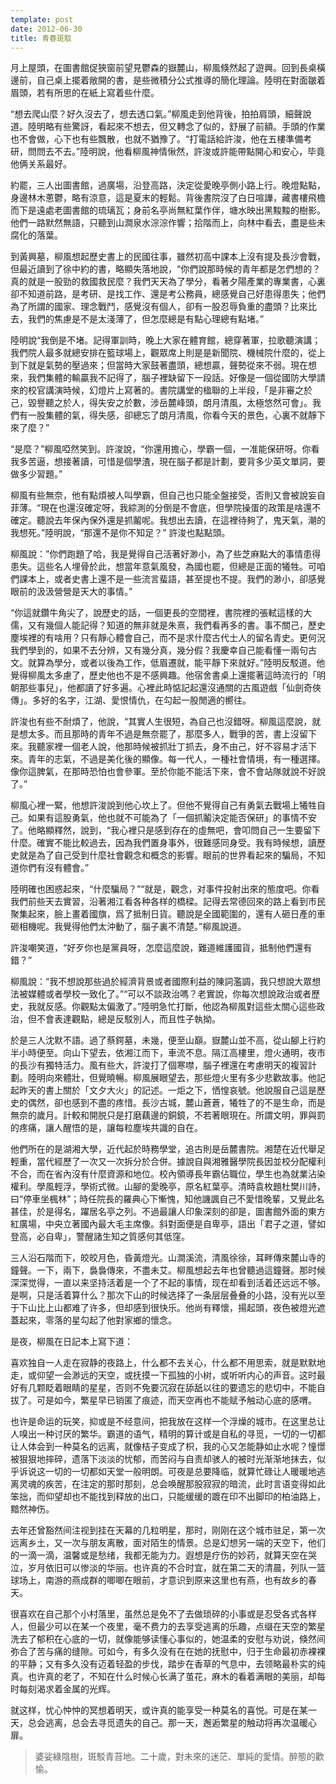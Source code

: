 ```yaml
---
template: post
date: 2012-06-30
title: 青春斑駁 
---
```

月上屋頭，在圖書館促狹窗前望見鬱森的嶽麓山，柳風倏然起了遊興。回到長桌橫邊前，自己桌上擺着敞開的書，是些微積分公式推導的簡化理論。陸明在對面皺着眉頭，若有所思的在紙上寫着些什麼。

“想去爬山麼？好久沒去了，想去透口氣。”柳風走到他背後，拍拍肩頭，細聲說道。陸明略有些驚訝，看起來不想去，但又轉念了似的，舒展了前額。手頭的作業也不會做，心下也有些飄散，也就不猶豫了。“打電話給許浚，他在五樓準備考研，問問去不去。”陸明說，他看柳風神情愀然，許浚或許能帶點開心和安心，毕竟他俩关系最好。

約罷，三人出圖書館，過廣場，沿登高路，決定從愛晚亭側小路上行。晚燈點點，身邊林木蔥鬱，略有涼意，這是夏末的輕鬆。背後書院沒了白日喧譁，藏書樓飛檐而下是遠處老圖書館的琉璃瓦；身前名亭尚無紅葉作伴，塘水映出黑黢黢的樹影。他們一路默然無語，只聽到山澗泉水淙淙作響；拾階而上，向林中看去，盡是些未腐化的落葉。

到黃興墓，柳風想起歷史書上的民國往事，雖然初高中課本上沒有提及長沙會戰，但最近讀到了徐中約的書，略顯失落地說，“你們說那時候的青年都是怎們想的？真的就是一股勁的救國救民麼？我們天天為了學分，看著夕陽產業的專業書，心裏卻不知道前路，是考研、是找工作、還是考公務員，總感覺自己好患得患失；他們為了所謂的國家、理念戰鬥，感覺沒有個人，卻有一股忍辱負重的盡頭？比來比去，我們的焦慮是不是太淺薄了，但怎麼總是有點心理總有點堵。”

陸明說“我倒是不堵。記得軍訓時，晚上大家在體育館，總穿著軍，拉歌聽演講；我們院人最多就總安排在籃球場上，觀眾席上則是是新聞院、機械院什麼的，從上到下就是氣勢的壓過來；但當時大家鼓著盡頭，總想贏，聲勢從來不弱。現在想來，我們集體的輸贏我不記得了，腦子裡缺留下一段話。好像是一個從國防大學請來的校官講演時候，幻燈片上寫著的。書院講堂的楹聯的上半段，「是非審之於己，毀譽聽之於人，得失安之於數，涉岳麓峰頭，朗月清風，太極悠然可會」。我們有一股集體的氣，得失感，卻總忘了朗月清風，你看今天的景色，心裏不就靜下來了麼？”

“是麼？”柳風啞然笑到。許浚說，“你還用擔心，學霸一個，一准能保研呀。你看我多苦逼，想接著讀，可惜是個學渣，現在腦子都是計劃，要背多少英文單詞，要做多少習題。”

柳風有些無奈，他有點煩被人叫學霸，但自己也只能全盤接受，否則又會被說妄自菲薄。“現在也還沒確定呀，我綜測的分倒是不會底，但學院操蛋的政策是啥還不確定。聽說去年保內保外還是抓鬮呢。我想出去讀，在這裡待夠了，鬼天氣，潮的我想死。”陸明說，“那還不是你不知足？” 許浚也點點頭。

柳風說：”你們跑題了哈，我是覺得自己活著好渺小，為了些芝麻點大的事情患得患失。這些名人埋骨於此，想當年意氣風發，為國也罷，但總是正面的犧牲。可咱們課本上，或者史書上還不是一些流言蜚語，甚至提也不提。我們的渺小，卻感覺眼前的汲汲營營是天大的事情。”

“你這就鑽牛角尖了，說歷史的話，一個更長的空間裡，書院裡的張軾這樣的大儒，又有幾個人能記得？知道的無非就是朱熹，我們看再多的書。事不關己，歷史塵埃裡的有啥用？只有靜心體會自己，而不是求什麼古代士人的留名青史。更何況我們學到的，如果不去分辨，又有幾分真，幾分假？我慶幸自己能看懂一兩句古文。就算為學分，或者以後為工作，低眉遷就，能平靜下來就好。”陸明反駁道。他覺得柳風太多慮了，歷史他也不是不感興趣。他宿舍書桌上還擺著這時流行的「明朝那些事兒」，他都讀了好多遍。心裡此時惦記起還沒通關的古風遊戲「仙劍奇俠傳」。多好的名字，江湖、愛恨情仇，在勾起一股閒適的嚮往。

許浚也有些不耐煩了，他說，“其實人生很短，為自己也沒錯呀。柳風這麼說，就是想太多。而且那時的青年不過是無奈罷了，那麼多人，戰爭的苦，書上沒留下來。我聽家裡一個老人說，他那時候被抓壯丁抓去，身不由己，好不容易才活下來。青年的志氣，不過是美化後的顯像。每一代人，一種社會情境，有一種選擇。像你這脾氣，在那時恐怕也會參軍。至於你能不能活下來，會不會站隊就說不好說了。”

柳風心裡一緊，他想許浚說到他心坎上了。但他不覺得自己有勇氣去戰場上犧牲自己。如果有這股勇氣，他也就不可能為了「一個抓鬮決定能否保研」的事情不安了。他略顯釋然，說到，“我心裡只是感到存在的虛無吧，會叩問自己一生要留下什麼。確實不能比較過去，因為我們置身事外，很難感同身受。我有時候想，讀歷史就是為了自己受到什麼社會觀念和概念的影響。眼前的世界看起來的騙局，不知道你們有沒有體會。”

陸明確也困惑起來，“什麼騙局？”“就是，觀念，对事件投射出來的態度吧。你看我們前些天去實習，沿著湘江看各种各样的橋樑。記得去常德回來的路上看到市民聚集起來，臉上畫着國旗，爲了抵制日貨。聽說是全國範圍的，還有人砸日產的車砸相機呢。我覺得他們太沖動了，腦子裏不清楚。”柳風說道。

許浚嘲笑道，“好歹你也是黨員呀，怎麼這麼說，難道維護國貨，抵制他們還有錯？”

柳風說：“我不想說那些過於經濟背景或者國際利益的陳詞濫調，我只想說大眾想法被媒體或者學校一致化了。”“可以不談政治嗎？老實說，你每次想說政治或者歷史，我就反感。你觀點太偏激了。”陸明急忙打斷，他認為柳風對這些太關心這些政治，但不會表達觀點，總是反駁別人，而且性子執拗。

於是三人沈默不語。過了蔡鍔墓，未幾，便至山巔。嶽麓山並不高，從山腳上行約半小時便至。向山下望去，依湘江而下，車流不息。隔江高樓里，燈火通明，夜市的長沙有獨特活力。風有些大，許浚打了個寒噤，腦子裡還在考慮明天的複習計劃。陸明向來體壯，但覺曉暢。柳風展眼望去，那些燈火里有多少悲歡故事。他記起昨天的書上關於「文夕大火」的記述。一炬之下，恓惶哀號。他說服自己這是歷史的偶然，卻也感到不盡的疼惜。長沙古城，麓山蒼蒼，犧牲了的不是生命，而是無奈的歲月。計較和開脱只是打磨藕邊的銅鏡，不若著眼現在。所謂文明，罪與罰的疼痛，讓人醒悟的是，讓每粒塵埃共識的自在。

他們所在的是湖湘大學，近代起於時務學堂，追古則是岳麓書院。湘楚在近代舉足輕重，當代經歷了一次又一次拆分於合併。據說自與湘雅醫學院長因並校分配權利不合，而在省內沒有什麼資源和地位。校內領導長年霸佔職位，學生也為就業沾染權利。學風輕浮，學術式微。山腳的愛晚亭，原名紅葉亭。清時袁枚題杜樊川詩，曰“停車坐楓林”；時任院長的羅典心下慚愧，知他譏諷自己不愛惜晚輩，又覺此名甚佳，於是得名，躍居名亭之列。不過最讓人印象深刻的卻是，圖書館外面的東方紅廣場，中央立著國內最大毛主席像。斜對面便是自卑亭，語出「君子之道，譬如登高，必自卑」，警醒諸生知之質感何其低窪。

三人沿石階而下，皎皎月色，昏黃燈光。山澗溪流，清風徐徐，耳畔傳來麓山寺的鐘聲。一下，兩下，裊裊傳來，不盡未艾。柳風想起去年也曾聽過這鐘聲。那时候深深觉得，一直以来坚持活着是一个了不起的事情，现在却看到活着还远远不够。是啊，只是活着算什么？那次下山的时候选择了一条层层叠叠的小路，没有光以至于下山比上山都难了许多，但却感到很快乐。他尚有釋懷，揚起頭，夜色被燈光遮蓋起來，零落的星勾起了他對家鄉的懷念。

是夜，柳風在日記本上寫下道：

喜欢独自一人走在寂静的夜路上，什么都不去关心，什么都不用思索，就是默默地走，或仰望一会渺远的天空，或抚摸一下孤独的小树，或听听内心的声音。这时最好有几颗眨着眼睛的星星，否则不免要沉寂在舔舐以往的要遗忘的悲切中，不能自拔了。可是如今，繁星早已销匿了痕迹，而天空再也不能赋予触动心底的感喟。

也许是命运的玩笑，抑或是不经意间，把我放在这样一个浮燥的城市。在这里总让人嗅出一种讨厌的繁华。霸道的语气，精明的算计或是自私的寻觅，一切的一切都让人体会到一种莫名的远离，就像桔子变成了枳，我的心又怎能静如止水呢？憧憬被狠狠地摔碎，遗落下淡淡的忧郁，而苦闷与自责却骇人的被时光渐渐地抹去，似乎诉说这一切的一切都如天堂一般明朗。可夜是总要降临，就算忙碌让人暖暖地逃离灵魂的疾苦，在注定的那时那刻，总会唤醒那股寂寂的暗流，此时言语变得如此笨拙，而仰望却也不能找到释放的出口，只能缓缓的踱在印不出脚印的柏油路上，黯然神伤。

去年还曾豁然间注视到挂在天幕的几粒明星，那时，刚刚在这个城市驻足，第一次远离乡土，又一次与朋友离散，面对陌生的情景。总是幻想另一端的天空下，他们的一滴一滴，温馨或是愁绪，我都无能为力。遐想是疗伤的妙药，就算天空在哭泣，岁月依旧可以惨淡的华丽。也许真的不合时宜，就在第二天的清晨，列队一篮球场上，南游的燕成群的唧唧在眼前，才意识到原来这里也有燕，也有故乡的春天。

很喜欢在自己那个小村落里，虽然总是免不了去做琐碎的小事或是忍受各式各样人，但最少可以在某一个夜里，毫不费力的去享受逃离的乐趣，点缀在天空的繁星洗去了郁积在心底的一切，就像能够读懂心事似的，她温柔的安慰与劝说，倏然间弥合了苦与痛的缝隙。可如今，有多久没有在在她的抚慰中，归于生命最初赤裸裸的平静；又有多久没有迈着轻盈的步伐，踏步在香草的气息中，去领略最朴实的纯真。也许真的老了，不知在什么时候心长满了茧花，麻木的看着满眼的美丽，却每时每刻渴求着金属的光辉。

就这样，忧心忡忡的冥想着明天，或许真的能享受一种莫名的喜悦。可是在某一天，总会逃离，总会去寻觅遗失的自己。那一天，邂逅繁星的触动将再次温暖心扉。

> 婆娑綠陰樹，斑駁青苔地。二十歲，對未來的迷茫、單純的愛情。醉態的歡愉。
